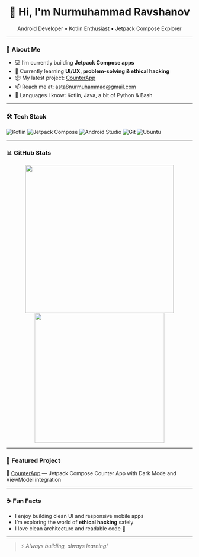 <h1 align="center">👋 Hi, I'm Nurmuhammad Ravshanov</h1>
<p align="center">Android Developer • Kotlin Enthusiast • Jetpack Compose Explorer</p>

---

### 🚀 About Me

- 💻 I’m currently building **Jetpack Compose apps**
- 🌱 Currently learning **UI/UX, problem-solving & ethical hacking**
- 📦 My latest project: [CounterApp](https://github.com/asta-JC/CounterApp)
- 📫 Reach me at: asta8nurmuhammad@gmail.com
- 🧠 Languages I know: Kotlin, Java, a bit of Python & Bash

---

### 🛠️ Tech Stack

![Kotlin](https://img.shields.io/badge/Kotlin-7F52FF?style=for-the-badge&logo=kotlin&logoColor=white)
![Jetpack Compose](https://img.shields.io/badge/Jetpack_Compose-4285F4?style=for-the-badge&logo=android&logoColor=white)
![Android Studio](https://img.shields.io/badge/Android_Studio-3DDC84?style=for-the-badge&logo=android-studio&logoColor=white)
![Git](https://img.shields.io/badge/Git-F05032?style=for-the-badge&logo=git&logoColor=white)
![Ubuntu](https://img.shields.io/badge/Ubuntu-E95420?style=for-the-badge&logo=ubuntu&logoColor=white)

---

### 📊 GitHub Stats

<p align="center">
  <img src="https://github-readme-stats.vercel.app/api?username=asta-JC&show_icons=true&theme=tokyonight" width="400"/>
  <img src="https://github-readme-stats.vercel.app/api/top-langs/?username=asta-JC&layout=compact&theme=tokyonight" width="350"/>
</p>

---

### 📌 Featured Project

🧮 [CounterApp](https://github.com/asta-JC/CounterApp) — Jetpack Compose Counter App with Dark Mode and ViewModel integration

---

### ☕ Fun Facts

- I enjoy building clean UI and responsive mobile apps
- I’m exploring the world of **ethical hacking** safely
- I love clean architecture and readable code 🧼

---

> ⚡ *Always building, always learning!*
